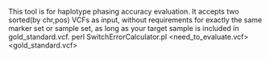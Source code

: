 This tool is for haplotype phasing accuracy evaluation. It accepts two sorted(by chr,pos) VCFs as input, without requirements for exactly the same marker set or sample set, as long as your target sample is included in gold_standard.vcf.
perl SwitchErrorCalculator.pl <need_to_evaluate.vcf> <gold_standard.vcf>
